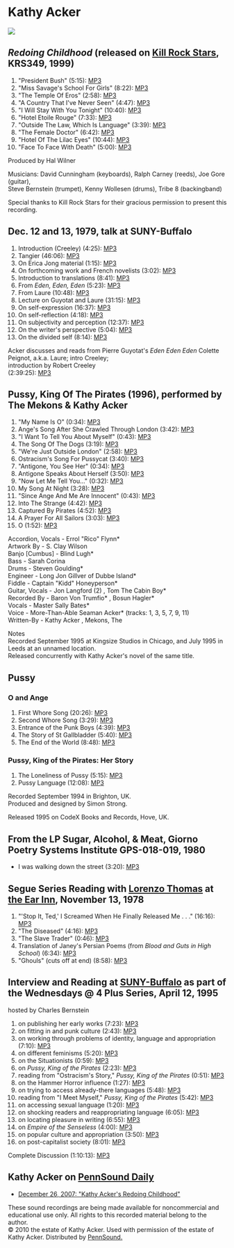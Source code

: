 Kathy Acker
===========

![](http://media.sas.upenn.edu/pennsound/misc/Images/Kathy-Acker_Redoing-Childhood.jpg)  
  

*Redoing Childhood* (released on [Kill Rock Stars](http://www.killrockstars.com/), KRS349, 1999)
------------------------------------------------------------------------------------------------

1.  "President Bush" (5:15): [MP3](http://media.sas.upenn.edu/pennsound/authors/Acker/Acker-Kathy_01_Redoing-Childhood_President-Bush.mp3)
2.  "Miss Savage's School For Girls" (8:22):
    [MP3](http://media.sas.upenn.edu/pennsound/authors/Acker/Acker-Kathy_02_Redoing-Childhood_Miss-Savage'S-School-For-Gi.mp3)
3.  "The Temple Of Eros" (2:58):
    [MP3](http://media.sas.upenn.edu/pennsound/authors/Acker/Acker-Kathy_03_Redoing-Childhood_The-Temple-Of-Eros.mp3)
4.  "A Country That I've Never Seen" (4:47):
    [MP3](http://media.sas.upenn.edu/pennsound/authors/Acker/Acker-Kathy_04_Redoing-Childhood_A-Country-That-I'Ve-Never-Seen.mp3)
5.  "I Will Stay With You Tonight" (10:40):
    [MP3](http://media.sas.upenn.edu/pennsound/authors/Acker/Acker-Kathy_05_Redoing-Childhood_I%20Will-Stay-With-You-Tonight.mp3)
6.  "Hotel Etoile Rouge" (7:33):
    [MP3](http://media.sas.upenn.edu/pennsound/authors/Acker/Acker-Kathy_06_Redoing-Childhood_Hotel-Etolle-Rouge.mp3)
7.  "Outside The Law, Which Is Language" (3:39):
    [MP3](http://media.sas.upenn.edu/pennsound/authors/Acker/Acker-Kathy_07_Redoing-Childhood_Outside-The-Law-Which-Is-L.mp3)
8.  "The Female Doctor" (6:42):
    [MP3](http://media.sas.upenn.edu/pennsound/authors/Acker/Acker-Kathy_08_Redoing-Childhood_The-Female-Doctor.mp3)
9.  "Hotel Of The Lilac Eyes" (10:44):
    [MP3](http://media.sas.upenn.edu/pennsound/authors/Acker/Acker-Kathy_09_Redoing-Childhood_Hotel-Of-The-Lilac-Eyes.mp3)
10. "Face To Face With Death" (5:00):
    [MP3](http://media.sas.upenn.edu/pennsound/authors/Acker/Acker-Kathy_10_Redoing-Childhood_Face-To-Face-With-Death.mp3)

Produced by Hal Wilner  
  
Musicians: David Cunningham (keyboards), Ralph Carney (reeds), Joe Gore (guitar),  
Steve Bernstein (trumpet), Kenny
Wollesen (drums), Tribe 8 (backingband)  
  
Special thanks to Kill Rock Stars for their gracious permission to present this recording.  
  

Dec. 12 and 13, 1979, talk at SUNY-Buffalo
------------------------------------------

1.  Introduction (Creeley) (4:25): [MP3](https://media.sas.upenn.edu/pennsound/authors/Acker/dec-12-13-79/Acker-Kathy_01_Introduction_talk-Buffalo_Dec-12-13_1979.mp3)
2.  Tangier (46:06): [MP3](https://media.sas.upenn.edu/pennsound/authors/Acker/dec-12-13-79/Acker-Kathy_02_Tangier_talk-Buffalo_Dec-12-13_1979.mp3)
3.  On Erica Jong material (1:15): [MP3](https://media.sas.upenn.edu/pennsound/authors/Acker/dec-12-13-79/Acker-Kathy_03_On-Erica-Jong-Material_talk-Buffalo_Dec-12-13_1979.mp3)
4.  On forthcoming work and French novelists (3:02): [MP3](https://media.sas.upenn.edu/pennsound/authors/Acker/dec-12-13-79/Acker-Kathy_04_On-Forthcoming-Work-And-French-Novelists_talk-Buffalo_Dec-12-13_1979.mp3)
5.  Introduction to translations (8:41): [MP3](https://media.sas.upenn.edu/pennsound/authors/Acker/dec-12-13-79/Acker-Kathy_05_Introduction-To-Translations_talk-Buffalo_Dec-12-13_1979.mp3)
6.  From *Eden, Eden, Eden* (5:23): [MP3](https://media.sas.upenn.edu/pennsound/authors/Acker/dec-12-13-79/Acker-Kathy_06_From-Eden-Eden-Eden_talk-Buffalo_Dec-12-13_1979.mp3)
7.  From Laure (10:48): [MP3](https://media.sas.upenn.edu/pennsound/authors/Acker/dec-12-13-79/Acker-Kathy_07_From-Laure_talk-Buffalo_Dec-12-13_1979.mp3)
8.  Lecture on Guyotat and Laure (31:15): [MP3](https://media.sas.upenn.edu/pennsound/authors/Acker/dec-12-13-79/Acker-Kathy_08_Lecture-On-Guyotat-And-Laure_talk-Buffalo_Dec-12-13_1979.mp3)
9.  On self-expression (16:37): [MP3](https://media.sas.upenn.edu/pennsound/authors/Acker/dec-12-13-79/Acker-Kathy_09_On-Self-Expression_talk-Buffalo_Dec-12-13_1979.mp3)
10. On self-reflection (4:18): [MP3](https://media.sas.upenn.edu/pennsound/authors/Acker/dec-12-13-79/Acker-Kathy_10_On-self-reflection_talk-Buffalo_Dec-12-13_1979.mp3)
11. On subjectivity and perception (12:37): [MP3](https://media.sas.upenn.edu/pennsound/authors/Acker/dec-12-13-79/Acker-Kathy_11_On-subjectivity-And-Perception_talk-Buffalo_Dec-12-13_1979.mp3)
12. On the writer's perspective (5:04): [MP3](https://media.sas.upenn.edu/pennsound/authors/Acker/dec-12-13-79/Acker-Kathy_12_On-The-Writers-Perspective_talk-Buffalo_Dec-12-13_1979.mp3)
13. On the divided self (8:14): [MP3](https://media.sas.upenn.edu/pennsound/authors/Acker/dec-12-13-79/Acker-Kathy_13_On-The-Divided-Self_talk-Buffalo_Dec-12-13_1979.mp3)

Acker discusses and reads from Pierre Guyotat's *Eden Eden Eden* Colette Peignot, a.k.a. Laure; intro Creeley;  
introduction by Robert Creeley  
(2:39:25): [MP3](https://media.sas.upenn.edu/pennsound/authors/Acker/Acker-Kathy_talk-Buffalo_Dec-12-13_1979.mp3)  
  

Pussy, King Of The Pirates (1996), performed by The Mekons & Kathy Acker
------------------------------------------------------------------------

1.  "My Name Is O" (0:34): [MP3](http://media.sas.upenn.edu/pennsound/authors/Acker/Pussy-King-of-Pirates/Acker-Kathy_Mekons_01_My-Name-Is-O_Pussy-King-of-the-Pirates.mp3)
2.  Ange's Song After She Crawled Through London (3:42): [MP3](http://media.sas.upenn.edu/pennsound/authors/Acker/Pussy-King-of-Pirates/Acker-Kathy_Mekons_02_Anges-Song-as-She-Crawled-Through-London_Pussy-King-of-the-Pirates.mp3)
3.  "I Want To Tell You About Myself" (0:43): [MP3](http://media.sas.upenn.edu/pennsound/authors/Acker/Pussy-King-of-Pirates/Acker-Kathy_Mekons_03_I-Want-to-Tell-You-About-Myself_Pussy-King-of-the-Pirates.mp3)
4.  The Song Of The Dogs (3:19): [MP3](http://media.sas.upenn.edu/pennsound/authors/Acker/Pussy-King-of-Pirates/Acker-Kathy_Mekons_04_The-Song-of-the-Dogs_Pussy-King-of-the-Pirates.mp3)
5.  "We're Just Outside London" (2:58): [MP3](http://media.sas.upenn.edu/pennsound/authors/Acker/Pussy-King-of-Pirates/Acker-Kathy_Mekons_05_Were-Just-Outside-London_Pussy-King-of-the-Pirates.mp3)
6.  Ostracism's Song For Pussycat (3:40): [MP3](http://media.sas.upenn.edu/pennsound/authors/Acker/Pussy-King-of-Pirates/Acker-Kathy_Mekons_06_Ostracisms-Song-to-Pussycat_Pussy-King-of-the-Pirates.mp3)
7.  "Antigone, You See Her" (0:34): [MP3](http://media.sas.upenn.edu/pennsound/authors/Acker/Pussy-King-of-Pirates/Acker-Kathy_Mekons_07_Antigone-You-See-Her_Pussy-King-of-the-Pirates.mp3)
8.  Antigone Speaks About Herself (3:50): [MP3](http://media.sas.upenn.edu/pennsound/authors/Acker/Pussy-King-of-Pirates/Acker-Kathy_Mekons_08_Antigone-Speaks-About-Herself_Pussy-King-of-the-Pirates.mp3)
9.  "Now Let Me Tell You..." (0:32): [MP3](http://media.sas.upenn.edu/pennsound/authors/Acker/Pussy-King-of-Pirates/Acker-Kathy_Mekons_09_Now-Let-Me-Tell-You_Pussy-King-of-the-Pirates.mp3)
10. My Song At Night (3:28): [MP3](http://media.sas.upenn.edu/pennsound/authors/Acker/Pussy-King-of-Pirates/Acker-Kathy_Mekons_10_My-Song-at-Night_Pussy-King-of-the-Pirates.mp3)
11. "Since Ange And Me Are Innocent" (0:43): [MP3](http://media.sas.upenn.edu/pennsound/authors/Acker/Pussy-King-of-Pirates/Acker-Kathy_Mekons_11_Since-Ange-and-Me-Are-Innocent_Pussy-King-of-the-Pirates.mp3)
12. Into The Strange (4:42): [MP3](http://media.sas.upenn.edu/pennsound/authors/Acker/Pussy-King-of-Pirates/Acker-Kathy_Mekons_12_Into-the-Strange_Pussy-King-of-the-Pirates.mp3)
13. Captured By Pirates (4:52): [MP3](http://media.sas.upenn.edu/pennsound/authors/Acker/Pussy-King-of-Pirates/Acker-Kathy_Mekons_13_Captured-by-Pirates_Pussy-King-of-the-Pirates.mp3)
14. A Prayer For All Sailors (3:03): [MP3](http://media.sas.upenn.edu/pennsound/authors/Acker/Pussy-King-of-Pirates/Acker-Kathy_Mekons_14_A-Prayer-for-All-Sailors_Pussy-King-of-the-Pirates.mp3)
15. O (1:52): [MP3](http://media.sas.upenn.edu/pennsound/authors/Acker/Pussy-King-of-Pirates/Acker-Kathy_Mekons_15_O_Pussy-King-of-the-Pirates.mp3)

Accordion, Vocals - Errol "Rico" Flynn\*  
Artwork By - S. Clay Wilson  
Banjo \[Cumbus\] - Blind Lugh\*  
Bass - Sarah Corina  
Drums - Steven Goulding\*  
Engineer - Long Jon Gillver of Dubbe Island\*  
Fiddle - Captain "Kidd" Honeyperson\*  
Guitar, Vocals - Jon Langford (2) , Tom The Cabin Boy\*  
Recorded By - Baron Von Trumfio\* , Bosun Hagler\*  
Vocals - Master Sally Bates\*  
Voice - More-Than-Able Seaman Acker\* (tracks: 1, 3, 5, 7, 9, 11)  
Written-By - Kathy Acker , Mekons, The  
  
Notes  
Recorded September 1995 at Kingsize Studios in Chicago, and July 1995 in Leeds at an unnamed location.  
Released concurrently with Kathy Acker's novel of the same title.


Pussy
-----

### O and Ange

1.  First Whore Song (20:26): [MP3](http://media.sas.upenn.edu/pennsound/authors/Acker/Pussy/Acker-Kathy_01_First-Whore-Song_Pussy_1994.mp3)
2.  Second Whore Song (3:29): [MP3](http://media.sas.upenn.edu/pennsound/authors/Acker/Pussy/Acker-Kathy_02_Second-Whore-Song_Pussy_1994.mp3)
3.  Entrance of the Punk Boys (4:39): [MP3](http://media.sas.upenn.edu/pennsound/authors/Acker/Pussy/Acker-Kathy_03_Entrance-Of-The-Punk-Boys_Pussy_1994.mp3)
4.  The Story of St Gallbladder (5:40): [MP3](http://media.sas.upenn.edu/pennsound/authors/Acker/Pussy/Acker-Kathy_04_The-Story-Of-St-Gallbladder_Pussy_1994.mp3)
5.  The End of the World (8:48): [MP3](http://media.sas.upenn.edu/pennsound/authors/Acker/Pussy/Acker-Kathy_05_The-End-Of-The-World_Pussy_1994.mp3)

### Pussy, King of the Pirates: Her Story

1.  The Loneliness of Pussy (5:15): [MP3](http://media.sas.upenn.edu/pennsound/authors/Acker/Pussy/Acker-Kathy_06_The-Lonliness-Of-Pussy_Pussy_1994.mp3)
2.  Pussy Language (12:08): [MP3](http://media.sas.upenn.edu/pennsound/authors/Acker/Pussy/Acker-Kathy_07_Pussy-Language_Pussy_1994.mp3)

Recorded September 1994 in Brighton, UK.  
Produced and designed by Simon Strong.  
  
Released 1995 on CodeX Books and Records, Hove, UK.


From the LP Sugar, Alcohol, & Meat, Giorno Poetry Systems Institute GPS-018-019, 1980
-------------------------------------------------------------------------------------

-   I was walking down the street (3:20): [MP3](http://media.sas.upenn.edu/pennsound/authors/Acker/Acker-Kathy_I-Was-Walking-Down-The-Street_Sugar-Alcohol-Meat_1980.mp3)


Segue Series Reading with [Lorenzo Thomas](Thomas.html) at [the Ear Inn](Ear-Inn.html), November 13, 1978
---------------------------------------------------------------------------------------------------------

1.  "'Stop It, Ted,' I Screamed When He Finally Released Me . . ." (16:16): [MP3](http://media.sas.upenn.edu/pennsound/authors/Acker/Acker-Kathy_01_Stop-It-Ted_Ear-Inn_NY_11-13-1978.mp3)
2.  "The Diseased" (4:16): [MP3](http://media.sas.upenn.edu/pennsound/authors/Acker/Acker-Kathy_02_The-Diseased_Ear-Inn_NY_11-13-1978.mp3)
3.  "The Slave Trader" (0:46): [MP3](http://media.sas.upenn.edu/pennsound/authors/Acker/Acker-Kathy_03_The-Slave-Trader_Ear-Inn_NY_11-13-1978.mp3)
4.  Translation of Janey's Persian Poems (from *Blood and Guts in High School*) (6:34): [MP3](http://media.sas.upenn.edu/pennsound/authors/Acker/Acker-Kathy_04_Janeys-Persian-Poems_Ear-Inn_NY_11-13-1978.mp3)
5.  "Ghouls" (cuts off at end) (8:58): [MP3](http://media.sas.upenn.edu/pennsound/authors/Acker/Acker-Kathy_05_Ghouls_Ear-Inn_NY_11-13-1978.mp3)

  

Interview and Reading at [SUNY-Buffalo](http://www.writing.upenn.edu/pennsound/x/Wednesdays-at-Four-Plus.html) as part of the Wednesdays @ 4 Plus Series, April 12, 1995
------------------------------------------------------------------------------------------------------------------------------------------------------------------------

hosted by Charles Bernstein

1.  on publishing her early works (7:23): [MP3](http://media.sas.upenn.edu/pennsound/authors/Acker/04-12-1995/Acker-Kathy_01_on-publishing-her-early-work_Interview-and-Discussion-at-UB_04-12-95.mp3)
2.  on fitting in and punk culture (2:43): [MP3](http://media.sas.upenn.edu/pennsound/authors/Acker/04-12-1995/Acker-Kathy_02_on-fitting-in-and-punk-culture_Interview-and-Discussion-at-UB_04-12-95.mp3)
3.  on working through problems of identity, language and appropriation (7:10): [MP3](http://media.sas.upenn.edu/pennsound/authors/Acker/04-12-1995/Acker-Kathy_03_on-working-through-problems-of-identity-language-and-appropriation_Interview-and-Discussion-at-UB_04-12-95.mp3)
4.  on different feminisms (5:20): [MP3](http://media.sas.upenn.edu/pennsound/authors/Acker/04-12-1995/Acker-Kathy_04_on-different-feminisms_Interview-and-Discussion-at-UB_04-12-95.mp3)
5.  on the Situationists (0:59): [MP3](http://media.sas.upenn.edu/pennsound/authors/Acker/04-12-1995/Acker-Kathy_05_on-the-Situationists_Interview-and-Discussion-at-UB_04-12-95.mp3)
6.  on *Pussy, King of the Pirates* (2:23): [MP3](http://media.sas.upenn.edu/pennsound/authors/Acker/04-12-1995/Acker-Kathy_06_on-Pussy-King-of-the-Pirates_Interview-and-Discussion-at-UB_04-12-95.mp3)
7.  reading from "Ostracism's Story," *Pussy, King of the Pirates* (0:51): [MP3](http://media.sas.upenn.edu/pennsound/authors/Acker/04-12-1995/Acker-Kathy_07_Ostracisms-Story_Interview-and-Discussion-at-UB_04-12-95.mp3)
8.  on the Hammer Horror influence (1:27): [MP3](http://media.sas.upenn.edu/pennsound/authors/Acker/04-12-1995/Acker-Kathy_08_on-the-Hammer-Horror-influence_Interview-and-Discussion-at-UB_04-12-95.mp3)
9.  on trying to access already-there languages (5:48): [MP3](http://media.sas.upenn.edu/pennsound/authors/Acker/04-12-1995/Acker-Kathy_09_on-trying-to-access-already-there-languages_Interview-and-Discussion-at-UB_04-12-95.mp3)
10. reading from "I Meet Myself," *Pussy, King of the Pirates* (5:42): [MP3](http://media.sas.upenn.edu/pennsound/authors/Acker/04-12-1995/Acker-Kathy_10_reading-from-I-Meet-Myself_Interview-and-Discussion-at-UB_04-12-95.mp3)
11. on accessing sexual language (1:20): [MP3](http://media.sas.upenn.edu/pennsound/authors/Acker/04-12-1995/Acker-Kathy_11_on-accessing-sexual-language_Interview-and-Discussion-at-UB_04-12-95.mp3)
12. on shocking readers and reappropriating language (6:05): [MP3](http://media.sas.upenn.edu/pennsound/authors/Acker/04-12-1995/Acker-Kathy_12_on-shocking-readers-and-reappropriating-language_Interview-and-Discussion-at-UB_04-12-95.mp3)
13. on locating pleasure in writing (6:55): [MP3](http://media.sas.upenn.edu/pennsound/authors/Acker/04-12-1995/Acker-Kathy_13_on-locating-pleasure-in-writing_Interview-and-Discussion-at-UB_04-12-95.mp3)
14. on *Empire of the Senseless* (4:00): [MP3](http://media.sas.upenn.edu/pennsound/authors/Acker/04-12-1995/Acker-Kathy_14_on-Empire-of-the-Senseless_Interview-and-Discussion-at-UB_04-12-95.mp3)
15. on popular culture and appropriation (3:50): [MP3](http://media.sas.upenn.edu/pennsound/authors/Acker/04-12-1995/Acker-Kathy_15_on-popular-culture-and-appropriation_Interview-and-Discussion-at-UB_04-12-95.mp3)
16. on post-capitalist society (8:01): [MP3](http://media.sas.upenn.edu/pennsound/authors/Acker/04-12-1995/Acker-Kathy_16_on-post-capitalist-society_Interview-and-Discussion-at-UB_04-12-95.mp3)

Complete Discussion (1:10:13): [MP3](http://media.sas.upenn.edu/pennsound/authors/Acker/Acker-Kathy_Interview-and-Discussion-at-UB_04-12-95.mp3)

  
  

Kathy Acker on [PennSound Daily](http://writing.upenn.edu/pennsound/daily)
--------------------------------------------------------------------------

-   [December 26, 2007: "Kathy Acker's Redoing Childhood"](http://writing.upenn.edu/pennsound/daily/200712.php#26_01:16)

  
  

These sound recordings are being made available for noncommercial and
educational use only. All rights to this recorded material belong to the author.  
© 2010 the estate of Kathy Acker. Used with permission of the estate of Kathy Acker. Distributed by [PennSound.](../index.html)
